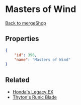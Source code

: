 # Masters of Wind

<no description available>

[Back to mergeShop](../merge-shops.md)

## Properties

```json
{
    "id": 396,
    "name": "Masters of Wind"
}
```

## Related

- [Honda's Legacy EX](../items/21647-honda-s-legacy-ex.md)
- [Thyton's Runic Blade](../items/21653-thyton-s-runic-blade.md)

